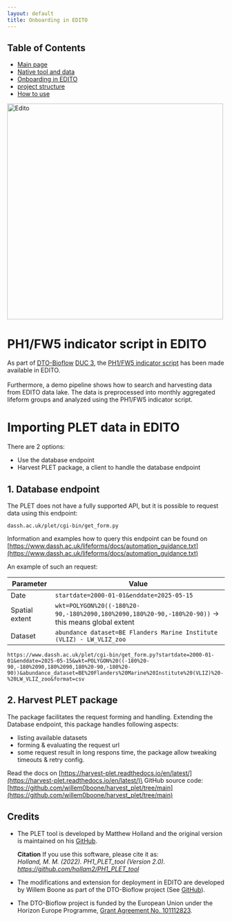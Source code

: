 ```yaml
---
layout: default
title: Onboarding in EDITO
---
```


## Table of Contents
- [Main page](index.md)
- [Native tool and data](PLET.md)
- [Onboarding in EDITO](EDITO.md)
- [project structure](project_structure.md)
- [How to use](usage.md)

<img src="https://www.edito.eu/wp-content/uploads/2023/08/schema-1024x937.jpg" alt="Edito" width="500"/>

# PH1/FW5 indicator script in EDITO 
As part of [DTO-Bioflow](https://dto-bioflow.eu/) [DUC 3](https://dto-bioflow.eu/use-cases/duc-3-assessing-pelagic-biodiversity-and-human-impact), the [PH1/FW5 indicator script](https://github.com/hollam2/PH1_PLET_tool) has been made available in EDITO. 
<br>
<br>
Furthermore, a demo pipeline shows how to search and harvesting data from EDITO data lake. The data is preprocessed into monthly aggregated lifeform groups and analyzed using the PH1/FW5 indicator script.

# Importing PLET data in EDITO

There are 2 options:
- Use the database endpoint
- Harvest PLET package, a client to handle the database endpoint

## 1. Database endpoint
The PLET does not have a fully supported API, but it is possible to request data using this endpoint:
<br>
```
dassh.ac.uk/plet/cgi-bin/get_form.py
```
Information and examples how to query this endpoint can be found on [https://www.dassh.ac.uk/lifeforms/docs/automation_guidance.txt](https://www.dassh.ac.uk/lifeforms/docs/automation_guidance.txt)

An example of such an request:

| **Parameter**      | **Value**                                                                                                               |
|--------------------|-------------------------------------------------------------------------------------------------------------------------|
| Date               | `startdate=2000-01-01&enddate=2025-05-15`                                                                               |
| Spatial extent     | `wkt=POLYGON%20((-180%20-90,-180%2090,180%2090,180%20-90,-180%20-90))` → this means global extent                       |
| Dataset            | `abundance dataset=BE Flanders Marine Institute (VLIZ) - LW_VLIZ_zoo`                                                   |


```
https://www.dassh.ac.uk/plet/cgi-bin/get_form.py?startdate=2000-01-01&enddate=2025-05-15&wkt=POLYGON%20((-180%20-90,-180%2090,180%2090,180%20-90,-180%20-90))&abundance_dataset=BE%20Flanders%20Marine%20Institute%20(VLIZ)%20-%20LW_VLIZ_zoo&format=csv
```

## 2. Harvest PLET package
The package facilitates the request forming and handling. Extending the Database endpoint, this package handles following aspects:
- listing available datasets 
- forming & evaluating the request url
- some request result in long respons time, the package allow tweaking timeouts & retry config.

Read the docs on [https://harvest-plet.readthedocs.io/en/latest/](https://harvest-plet.readthedocs.io/en/latest/)\
GitHub source code: [https://github.com/willem0boone/harvest_plet/tree/main](https://github.com/willem0boone/harvest_plet/tree/main)






## Credits
- The PLET tool is developed by Matthew Holland and the original version is maintained on his [GitHub](https://github.com/hollam2/PH1_PLET_tool).

	**Citation**
	If you use this software, please cite it as:<br>
	*Holland, M. M. (2022). PH1_PLET_tool (Version 2.0). https://github.com/hollam2/PH1_PLET_tool*

- The modifications and extension for deployment in EDITO are developed by Willem Boone as part of the DTO-Bioflow project (See [GitHub](https://github.com/willem0boone/EDITO_PH1)).

- The DTO-Bioflow project is funded by the European Union under the Horizon Europe Programme, [Grant Agreement No. 101112823](https://cordis.europa.eu/project/id/101112823/results).